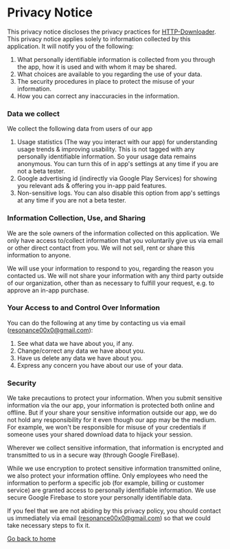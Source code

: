 # Privacy Notice
This privacy notice discloses the privacy practices for [HTTP-Downloader](https://play.google.com/store/apps/details?id=resonance.http.httpdownloader). This privacy notice applies solely to information collected by this application. It will notify you of the following:
1. What personally identifiable information is collected from you through the app, how it is used and with whom it may be shared.
2. What choices are available to you regarding the use of your data.
3. The security procedures in place to protect the misuse of your information.
4. How you can correct any inaccuracies in the information.

### Data we collect
We collect the following data from users of our app
1. Usage statistics (The way you interact with our app) for understanding usage trends & improving usability. This is not tagged with any personally identifiable information. So your usage data remains anonymous. You can turn this of in app's settings at any time if you are not a beta tester.
2. Google advertising id (indirectly via Google Play Services) for showing you relevant ads & offering you in-app paid features.
3. Non-sensitive logs. You can also disable this option from app's settings at any time if you are not a beta tester.

### Information Collection, Use, and Sharing
We are the sole owners of the information collected on this application. We only have access to/collect information that you voluntarily give us via email or other direct contact from you. We will not sell, rent or share this information to anyone.

We will use your information to respond to you, regarding the reason you contacted us. We will not share your information with any third party outside of our organization, other than as necessary to fulfill your request, e.g. to approve an in-app purchase.

### Your Access to and Control Over Information
You can do the following at any time by contacting us via email (resonance00x0@gmail.com):
1. See what data we have about you, if any.
2. Change/correct any data we have about you.
3. Have us delete any data we have about you.
4. Express any concern you have about our use of your data.

### Security
We take precautions to protect your information. When you submit sensitive information via the our app, your information is protected both online and offline. But if your share your sensitive information outside our app, we do not hold any responsibility for it even though our app may be the medium. For example, we won't be responsible for misuse of your credentials if someone uses your shared download data to hijack your session.

Wherever we collect sensitive information, that information is encrypted and transmitted to us in a secure way (through Google FireBase).

While we use encryption to protect sensitive information transmitted online, we also protect your information offline. Only employees who need the information to perform a specific job (for example, billing or customer service) are granted access to personally identifiable information. We use secure Google Firebase to store your personally identifiable data.

If you feel that we are not abiding by this privacy policy, you should contact us immediately via email (resonance00x0@gmail.com) so that we could take necessary steps to fix it.

[Go back to home](https://resonance00x0.github.io/http-downloader/)
